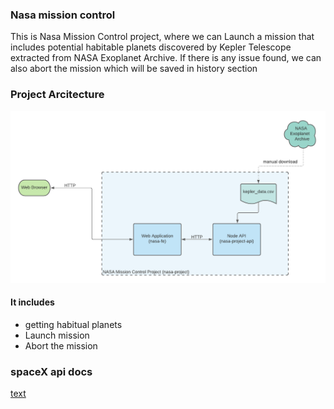 ### Nasa mission control
This is Nasa Mission Control project, where we can Launch a mission that includes potential habitable planets discovered by Kepler Telescope extracted from NASA Exoplanet Archive. If there is any issue found, we can also abort the mission which will be saved in history section

### Project Arcitecture
![alt text](<029 Project-Architectural-Diagram.png>)

#### It includes
- getting habitual planets
- Launch mission
- Abort the mission

### spaceX api docs
[text](https://github.com/r-spacex/SpaceX-API/blob/master/docs/README.md)